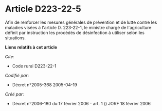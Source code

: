 # Article D223-22-5

Afin de renforcer les mesures générales de prévention et de lutte contre les maladies visées à l'article D. 223-22-1, le
ministre chargé de l'agriculture définit par instruction les procédés de désinfection à utiliser selon les situations.

**Liens relatifs à cet article**

_Cite_:

  - Code rural D223-22-1

_Codifié par_:

  - Décret n°2005-368 2005-04-19

_Créé par_:

  - Décret n°2006-180 du 17 février 2006 - art. 1 () JORF 18 février 2006
